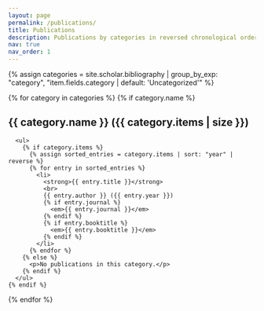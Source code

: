 ```yaml
---
layout: page
permalink: /publications/
title: Publications
description: Publications by categories in reversed chronological order. Generated by Jekyll-Scholar.
nav: true
nav_order: 1
---
```


<!-- _pages/publications.md -->
<div class="publications">

  {% assign categories = site.scholar.bibliography | group_by_exp: "category", "item.fields.category | default: 'Uncategorized'" %}
  
  {% for category in categories %}
    {% if category.name %}
      <h2>{{ category.name }} ({{ category.items | size }})</h2>
      
      <ul>
        {% if category.items %}
          {% assign sorted_entries = category.items | sort: "year" | reverse %}
          {% for entry in sorted_entries %}
            <li>
              <strong>{{ entry.title }}</strong> 
              <br>
              {{ entry.author }} ({{ entry.year }}) 
              {% if entry.journal %} 
                <em>{{ entry.journal }}</em> 
              {% endif %}
              {% if entry.booktitle %}
                <em>{{ entry.booktitle }}</em> 
              {% endif %}
            </li>
          {% endfor %}
        {% else %}
          <p>No publications in this category.</p>
        {% endif %}
      </ul>
    {% endif %}
  {% endfor %}
  
</div>

